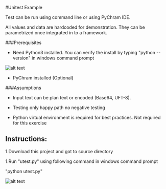#Unitest Example

Test can be run using command line or using PyChram IDE. 

All values and data are hardcoded for demonstration. They can be parametrized once integrated in to a framework.

###Prerequisites

* Need Python3 installed. You can verify the install by typing "python --version" in windows command prompt

![alt text](https://raw.githubusercontent.com/nassiramalik/UnitestExample/master/images/pyinstall.jpg)

* PyChram installed (Optional)


###Assumptions 

* Input text can be plan text or encoded (Base64, UFT-8).

* Testing only happy path no negative testing

* Python virtual environment is required for best practices. Not required for this exercise

## Instructions:

1.Download this project and got to source directory

1.Run "utest.py" using following command in windows command prompt

"python utest.py"

![alt text](https://raw.githubusercontent.com/nassiramalik/UnitestExample/master/images/testresults.jpg)
